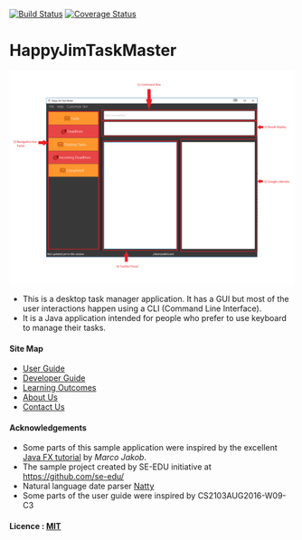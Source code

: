 [![Build Status](https://travis-ci.org/CS2103AUG2016-W09-C2/main.svg?branch=master)](https://travis-ci.org/CS2103AUG2016-W09-C2/main)
[![Coverage Status](https://coveralls.io/repos/github/CS2103AUG2016-W09-C2/main/badge.svg?branch=master)](https://coveralls.io/github/CS2103AUG2016-W09-C2/main?branch=master)
# HappyJimTaskMaster

<img src="docs/images/Ui.PNG" width="600"><br>

* This is a desktop task manager application. It has a GUI but most of the user interactions happen using 
  a CLI (Command Line Interface).
* It is a Java application intended for people who prefer to use keyboard to manage their tasks.

#### Site Map
* [User Guide](docs/UserGuide.md) 
* [Developer Guide](docs/DeveloperGuide.md) 
* [Learning Outcomes](docs/LearningOutcomes.md) 
* [About Us](docs/AboutUs.md)
* [Contact Us](docs/ContactUs.md)


#### Acknowledgements

* Some parts of this sample application were inspired by the excellent 
  [Java FX tutorial](http://code.makery.ch/library/javafx-8-tutorial/) by *Marco Jakob*. 
* The sample project created by SE-EDU initiative at https://github.com/se-edu/
* Natural language date parser [Natty](http://natty.joestelmach.com/)
* Some parts of the user guide were inspired by CS2103AUG2016-W09-C3

#### Licence : [MIT](LICENSE)
